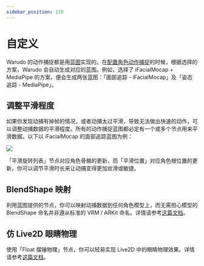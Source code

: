 ```yaml
---
sidebar_position: 110
---
```


# 自定义

Warudo 的动作捕捉都是用[蓝图](/docs/mocap/blueprints/overview)实现的。在[配置角色动作捕捉](../assets/character/#dong-zuo-bu-zhuo)的时候，根据选择的方案，Warudo 会自动生成对应的蓝图。例如，选择了 iFacialMocap + MediaPipe 的方案，便会生成两张蓝图：「面部追踪 - iFacialMocap」及「姿态追踪 - MediaPipe」。

## 调整平滑程度

如果你发现动捕有掉帧的情况，或者动捕太过平滑，导致无法做出快速的动作，可以调整动捕数据的平滑程度。所有的动作捕捉蓝图都必定有一个或多个节点用来平滑数据。以下以 iFacialMocap 的面部追踪蓝图为例：

![](pathname:///doc-img/zh-custom-1.webp)

「平滑旋转列表」节点对应角色骨骼的更新，而「平滑位置」对应角色根位置的更新。你可以调节平滑时长来让动捕变得更加丝滑或敏捷。

## BlendShape 映射

利用蓝图提供的节点，你可以映射动捕数据到任何角色模型上，而无需担心模型的 BlendShape 命名并非遵从标准的 VRM / ARKit 命名。详情请参考[这篇文档](../blueprints/mocap-nodes.md)。

## 仿 Live2D 眼睛物理

使用「Float 摆锤物理」节点，你可以轻易实现 Live2D 中的眼睛物理效果。详情请参考[这篇文档](../blueprints/example-live2d-physics.md)。

